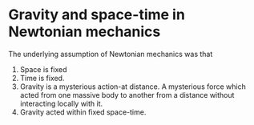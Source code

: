 # Gravity and space-time in Newtonian mechanics

The underlying assumption of Newtonian mechanics was that 
1. Space is fixed
2. Time is fixed.
3. Gravity is a mysterious action-at distance. 
	A mysterious force which acted from one massive body to another from a distance without interacting locally with it. 
4. Gravity acted within fixed space-time. 